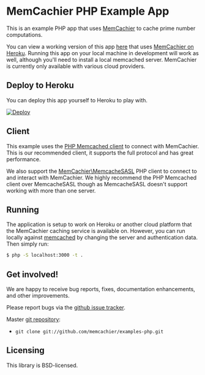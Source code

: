 # MemCachier PHP Example App

This is an example PHP app that uses
[MemCachier](http://www.memcachier.com) to cache prime number
computations.

You can view a working version of this app
[here](http://memcachier-examples-php.herokuapp.com/) that uses
[MemCachier on Heroku](https://addons.heroku.com/memcachier). Running
this app on your local machine in development will work as well,
although you'll need to install a local memcached server. MemCachier
is currently only available with various cloud providers.

## Deploy to Heroku

You can deploy this app yourself to Heroku to play with.

[![Deploy](https://www.herokucdn.com/deploy/button.png)](https://heroku.com/deploy)

## Client

This example uses the [PHP Memcached
client](http://www.php.net/manual/en/book.memcached.php) to connect
with MemCachier. This is our recommended client, it supports the full
protocol and has great performance.

We also support the
[MemCachier\MemcacheSASL](http://github.com/memcachier/PHPMemcacheSASL)
PHP client to connect to and interact with MemCachier. We highly
recommend the PHP Memcached client over MemcacheSASL though as
MemcacheSASL doesn't support working with more than one server.

## Running

The application is setup to work on Heroku or another cloud platform
that the MemCachier caching service is available on. However, you can
run locally against [memcached](http://memcached.org) by changing the
server and authentication data. Then simply run:

```sh
$ php -S localhost:3000 -t .
```

## Get involved!

We are happy to receive bug reports, fixes, documentation enhancements,
and other improvements.

Please report bugs via the
[github issue tracker](http://github.com/memcachier/examples-php/issues).

Master [git repository](http://github.com/memcachier/examples-php):

* `git clone git://github.com/memcachier/examples-php.git`

## Licensing

This library is BSD-licensed.

